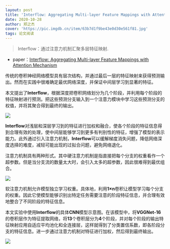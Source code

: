 ```yaml
---
layout: post
title: 'Interflow: Aggregating Multi-layer Feature Mappings with Attention Mechanism'
date: 2020-10-28
author: 郑之杰
cover: 'https://pic.imgdb.cn/item/63b7d1f9be43e0d30e561f81.jpg'
tags: 论文阅读
---
```


> Interflow：通过注意力机制汇聚多层特征映射.

- paper：[Interflow: Aggregating Multi-layer Feature Mappings with Attention Mechanism](https://arxiv.org/abs/2106.14073v3)

传统的卷积神经网络模型具有层次结构，并通过最后一层的特征映射来获得预测输出。然而在实践中很难确定最优网络深度，并保证中间层学习到显著的特征。

本文提出了**Interflow**，根据深度把卷积网络划分为几个阶段，并利用每个阶段的特征映射进行预测。把这些预测分支输入到一个注意力模块中学习这些预测分支的权值，并将其聚合得到最终的输出。

![](https://pic.imgdb.cn/item/63b81ab0be43e0d30e146939.jpg)

**Interflow**对浅层和深层学习到的特征进行加权和融合，使各个阶段的特征信息得到合理有效的处理，使中间层能够学习到更多有判别性的特征，增强了模型的表示能力。此外通过引入注意力机制，**Interflow**可以缓解梯度消失问题，降低网络深度选择的难度，减轻可能出现的过拟合问题，避免网络退化。

注意力机制具有两种形式。其中硬注意力机制是指直接把每个分支的权重看作一个超参数。但是当分支流的数量太大时，会引入太多的超参数，因此很难得到最优组合。

![](https://pic.imgdb.cn/item/63b81bbebe43e0d30e17c0d4.jpg)

软注意力机制允许模型独立学习权重。具体地，利用**1×n**卷积让模型学习每个分支的权重。因此它使模型能够识别出特定任务需要注意的阶段特征信息，并合理有效地整合了不同阶段的特征信息。

本文实验中使用**Interflow**的具体**CNN**模型示意图。在该模型中，将**VGGNet-16**的卷积层作为特征提取网络，将**13**个卷积层分为**4**个阶段，并对每个阶段的输出特征映射应用自适应平均池化和全连接层，这样就得到了分类置信系数，即各阶段分支的特征信息。进一步通过注意力机制对特征进行加权，然后得到最终输出。

![](https://pic.imgdb.cn/item/63b81cd5be43e0d30e1bfa3b.jpg)